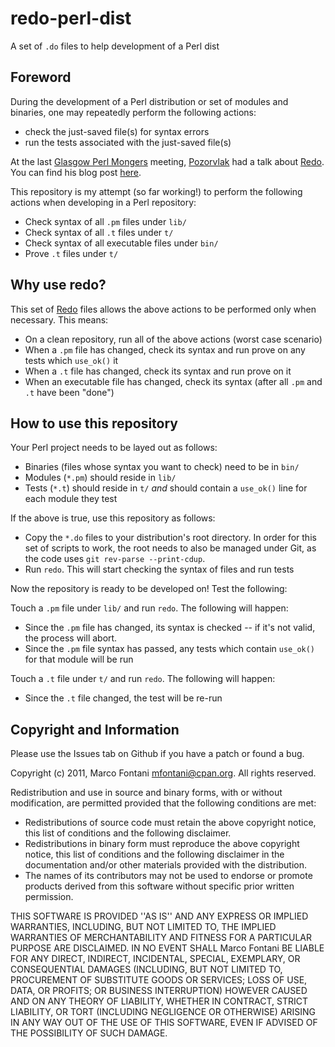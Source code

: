 redo-perl-dist
==============

A set of `.do` files to help development of a Perl dist

Foreword
--------

During the development of a Perl distribution or set of modules and binaries, one may repeatedly perform the following actions:

- check the just-saved file(s) for syntax errors
- run the tests associated with the just-saved file(s)

At the last [Glasgow Perl Mongers][1] meeting, [Pozorvlak][2] had a talk about [Redo][3]. You can find his blog post [here][4].

This repository is my attempt (so far working!) to perform the following actions when developing in a Perl repository:

- Check syntax of all `.pm` files under `lib/`
- Check syntax of all `.t` files under `t/`
- Check syntax of all executable files under `bin/`
- Prove `.t` files under `t/`

Why use redo?
-------------

This set of [Redo][3] files allows the above actions to be performed only when necessary. This means:

- On a clean repository, run all of the above actions (worst case scenario)
- When a `.pm` file has changed, check its syntax and run prove on any tests which `use_ok()` it
- When a `.t` file has changed, check its syntax and run prove on it
- When an executable file has changed, check its syntax (after all `.pm` and `.t` have been "done")

How to use this repository
--------------------------

Your Perl project needs to be layed out as follows:

- Binaries (files whose syntax you want to check) need to be in `bin/`
- Modules (`*.pm`) should reside in `lib/`
- Tests (`*.t`) should reside in `t/` _and_ should contain a `use_ok()` line for each module they test

If the above is true, use this repository as follows:

- Copy the `*.do` files to your distribution's root directory. In order for this set of scripts to work, the root needs to also be managed under Git, as the code uses `git rev-parse --print-cdup`.
- Run `redo`. This will start checking the syntax of files and run tests

Now the repository is ready to be developed on! Test the following:

Touch a `.pm` file under `lib/` and run `redo`. The following will happen:

- Since the `.pm` file has changed, its syntax is checked -- if it's not valid, the process will abort.
- Since the `.pm` file syntax has passed, any tests which contain `use_ok()` for that module will be run

Touch a `.t` file under `t/` and run `redo`. The following will happen:

- Since the `.t` file changed, the test will be re-run

Copyright and Information
-------------------------

Please use the Issues tab on Github if you have a patch or found a bug.

Copyright (c) 2011, Marco Fontani <mfontani@cpan.org>. All rights reserved.

Redistribution and use in source and binary forms, with or without modification, are permitted provided that the following conditions are met:

- Redistributions of source code must retain the above copyright notice, this list of conditions and the following disclaimer.
- Redistributions in binary form must reproduce the above copyright notice, this list of conditions and the following disclaimer in the documentation and/or other materials provided with the distribution.
- The names of its contributors may not be used to endorse or promote products derived from this software without specific prior written permission.

THIS SOFTWARE IS PROVIDED ''AS IS'' AND ANY EXPRESS OR IMPLIED WARRANTIES, INCLUDING, BUT NOT LIMITED TO, THE IMPLIED WARRANTIES OF MERCHANTABILITY AND FITNESS FOR A PARTICULAR PURPOSE ARE DISCLAIMED. IN NO EVENT SHALL Marco Fontani BE LIABLE FOR ANY DIRECT, INDIRECT, INCIDENTAL, SPECIAL, EXEMPLARY, OR CONSEQUENTIAL DAMAGES (INCLUDING, BUT NOT LIMITED TO, PROCUREMENT OF SUBSTITUTE GOODS OR SERVICES; LOSS OF USE, DATA, OR PROFITS; OR BUSINESS INTERRUPTION) HOWEVER CAUSED AND ON ANY THEORY OF LIABILITY, WHETHER IN CONTRACT, STRICT LIABILITY, OR TORT (INCLUDING NEGLIGENCE OR OTHERWISE) ARISING IN ANY WAY OUT OF THE USE OF THIS SOFTWARE, EVEN IF ADVISED OF THE POSSIBILITY OF SUCH DAMAGE.

[1]: http://glasgow.pm.org/
[2]: https://github.com/pozorvlak
[3]: https://github.com/apenwarr/redo
[4]: http://pozorvlak.livejournal.com/159621.html
